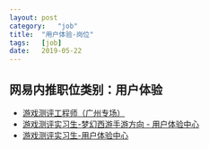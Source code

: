 ```yaml
---
layout:	post
category:	"job"
title:	"用户体验-岗位"
tags:	[job]
date:	2019-05-22
---
```

## 网易内推职位类别：用户体验
- [游戏测评工程师（广州专场）](http://mobile.bole.netease.com/bole/boleDetail?id=15657&employeeId=346f03c3cda5f04c&key=all)
- [游戏测评实习生-梦幻西游手游方向 - 用户体验中心](http://mobile.bole.netease.com/bole/boleDetail?id=16099&employeeId=346f03c3cda5f04c&key=all)
- [游戏测评实习生-用户体验中心](http://mobile.bole.netease.com/bole/boleDetail?id=14089&employeeId=346f03c3cda5f04c&key=all)
